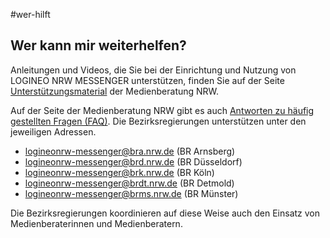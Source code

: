 #wer-hilft
## Wer kann mir weiterhelfen?
Anleitungen und Videos, die Sie bei der Einrichtung und Nutzung von LOGINEO NRW MESSENGER unterstützen, finden Sie auf der Seite [Unterstützungsmaterial](https://www.logineo.schulministerium.nrw.de/LOGINEO-NRW/NEU-LOGINEO-NRW-Messenger/Unterstuetzungsmaterial/) der Medienberatung NRW.

Auf der Seite der Medienberatung NRW gibt es auch [Antworten zu häufig gestellten Fragen (FAQ)](https://www.logineo.schulministerium.nrw.de/LOGINEO-NRW/Neu-LOGINEO-NRW-Messenger/FAQ/).
Die Bezirksregierungen unterstützen unter den jeweiligen Adressen.

* logineonrw-messenger@bra.nrw.de (BR Arnsberg)
* logineonrw-messenger@brd.nrw.de (BR Düsseldorf)
* logineonrw-messenger@brk.nrw.de (BR Köln)
* logineonrw-messenger@brdt.nrw.de (BR Detmold)
* logineonrw-messenger@brms.nrw.de (BR Münster)

Die Bezirksregierungen koordinieren auf diese Weise auch den Einsatz von Medienberaterinnen und Medienberatern.
